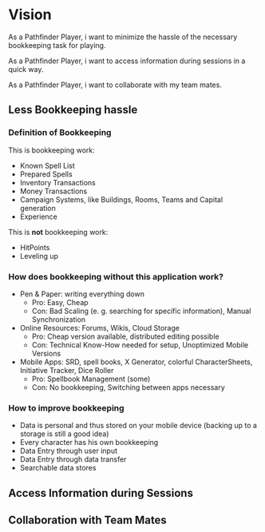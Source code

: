 # Vision

As a Pathfinder Player, i want to minimize the hassle of the necessary bookkeeping task for playing.

As a Pathfinder Player, i want to access information during sessions in a quick way.

As a Pathfinder Player, i want to collaborate with my team mates.

## Less Bookkeeping hassle

### Definition of Bookkeeping

This is bookkeeping work:

- Known Spell List
- Prepared Spells
- Inventory Transactions
- Money Transactions
- Campaign Systems, like Buildings, Rooms, Teams and Capital generation
- Experience

This is **not** bookkeeping work:

- HitPoints
- Leveling up

### How does bookkeeping without this application work?

- Pen & Paper: writing everything down
  - Pro: Easy, Cheap
  - Con: Bad Scaling (e. g. searching for specific information), Manual Synchronization
- Online Resources: Forums, Wikis, Cloud Storage
  - Pro: Cheap version available, distributed editing possible
  - Con: Technical Know-How needed for setup, Unoptimized Mobile Versions
- Mobile Apps: SRD, spell books, X Generator, colorful CharacterSheets, Initiative Tracker, Dice Roller
  - Pro: Spellbook Management (some)
  - Con: No bookkeeping, Switching between apps necessary

### How to improve bookkeeping

- Data is personal and thus stored on your mobile device (backing up to a storage is still a good idea)
- Every character has his own bookkeeping
- Data Entry through user input
- Data Entry through data transfer
- Searchable data stores

## Access Information during Sessions



## Collaboration with Team Mates

